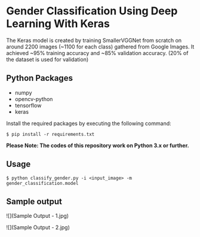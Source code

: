 # Gender Classification Using Deep Learning With Keras
The Keras model is created by training SmallerVGGNet from scratch on around 2200 images (~1100 for each class) gathered from Google Images. It achieved ~95% training accuracy and ~85% validation accuracy. (20% of the dataset is used for validation)

## Python Packages
* numpy
* opencv-python
* tensorflow
* keras

Install the required packages by executing the following command:

`$ pip install -r requirements.txt`

**Please Note: The codes of this repository work on Python 3.x or further.** 

## Usage
`$ python classify_gender.py -i <input_image> -m gender_classification.model`

## Sample output
![](Sample Output - 1.jpg)

![](Sample Output - 2.jpg)
